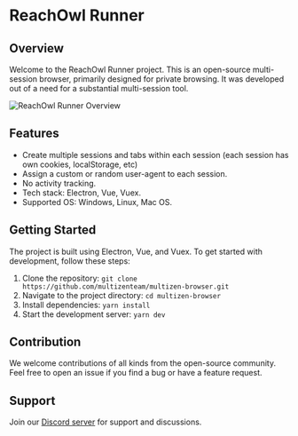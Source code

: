 # ReachOwl Runner

## Overview

Welcome to the ReachOwl Runner project. This is an open-source multi-session browser, primarily designed for private browsing. It was developed out of a need for a substantial multi-session tool.

![ReachOwl Runner Overview](resources/preview/0.1.1.gif)

## Features

- Create multiple sessions and tabs within each session (each session has own cookies, localStorage, etc)
- Assign a custom or random user-agent to each session.
- No activity tracking.
- Tech stack: Electron, Vue, Vuex.
- Supported OS: Windows, Linux, Mac OS.

## Getting Started

The project is built using Electron, Vue, and Vuex. To get started with development, follow these steps:

1. Clone the repository: `git clone https://github.com/multizenteam/multizen-browser.git`
2. Navigate to the project directory: `cd multizen-browser`
3. Install dependencies: `yarn install`
4. Start the development server: `yarn dev`

## Contribution

We welcome contributions of all kinds from the open-source community. Feel free to open an issue if you find a bug or have a feature request.

## Support

Join our [Discord server](https://discord.gg/pd6MhzPbJ3) for support and discussions.
